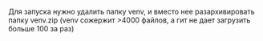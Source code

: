 Для запуска нужно удалить папку venv, и вместо нее разархивировать папку venv.zip 
(venv сожержит >4000 файлов, а гит не дает загрузить больше 100 за раз)
